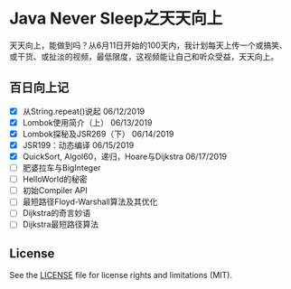 # Java Never Sleep之天天向上

天天向上，能做到吗？从6月11日开始的100天内，我计划每天上传一个或搞笑、或干货、或扯淡的视频，最低限度，这视频能让自己和听众受益，天天向上。

## 百日向上记

- [X] 从String.repeat()说起  06/12/2019
- [X] Lombok使用简介（上） 06/13/2019
- [X] Lombok探秘及JSR269（下） 06/14/2019
- [X] JSR199：动态编译 06/15/2019
- [X] QuickSort, Algol60，递归，Hoare与Dijkstra 06/17/2019
- [ ] 肥婆拉车与BigInteger
- [ ] HelloWorld的秘密
- [ ] 初始Compiler API
- [ ] 最短路径Floyd-Warshall算法及其优化
- [ ] Dijkstra的奇言妙语
- [ ] Dijkstra最短路径算法

## License

See the [LICENSE](License.md) file for license rights and limitations (MIT).
